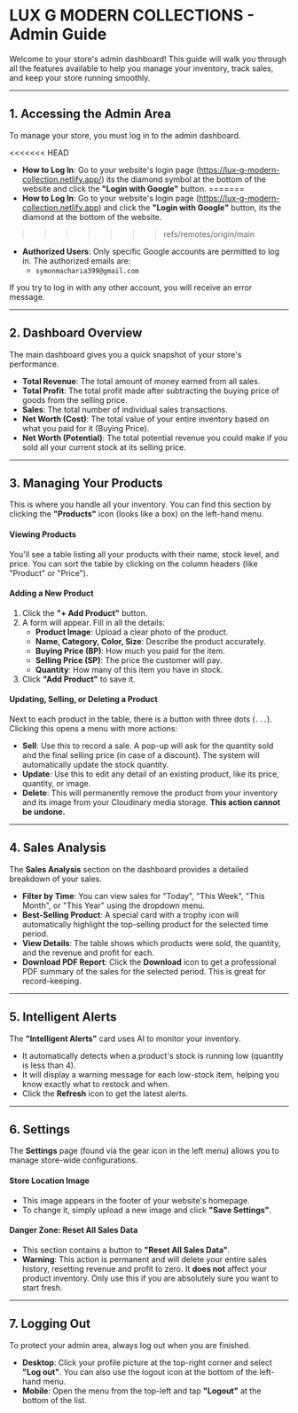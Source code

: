 # LUX G MODERN COLLECTIONS - Admin Guide

Welcome to your store's admin dashboard! This guide will walk you through all the features available to help you manage your inventory, track sales, and keep your store running smoothly.

---

## 1. Accessing the Admin Area

To manage your store, you must log in to the admin dashboard.

<<<<<<< HEAD
-   **How to Log In**: Go to your website's login page (https://lux-g-modern-collection.netlify.app/) its the diamond symbol at the bottom of the website and click the **"Login with Google"** button.
=======
-   **How to Log In**: Go to your website's login page (https://lux-g-modern-collection.netlify.app) and click the **"Login with Google"** button, its the diamond at the bottom of the website.
>>>>>>> refs/remotes/origin/main
-   **Authorized Users**: Only specific Google accounts are permitted to log in. The authorized emails are:
    -   `symonmacharia399@gmail.com`

If you try to log in with any other account, you will receive an error message.

---

## 2. Dashboard Overview

The main dashboard gives you a quick snapshot of your store's performance.

-   **Total Revenue**: The total amount of money earned from all sales.
-   **Total Profit**: The total profit made after subtracting the buying price of goods from the selling price.
-   **Sales**: The total number of individual sales transactions.
-   **Net Worth (Cost)**: The total value of your entire inventory based on what you paid for it (Buying Price).
-   **Net Worth (Potential)**: The total potential revenue you could make if you sold all your current stock at its selling price.

---

## 3. Managing Your Products

This is where you handle all your inventory. You can find this section by clicking the **"Products"** icon (looks like a box) on the left-hand menu.

#### Viewing Products
You'll see a table listing all your products with their name, stock level, and price. You can sort the table by clicking on the column headers (like "Product" or "Price").

#### Adding a New Product
1.  Click the **"+ Add Product"** button.
2.  A form will appear. Fill in all the details:
    -   **Product Image**: Upload a clear photo of the product.
    -   **Name, Category, Color, Size**: Describe the product accurately.
    -   **Buying Price (BP)**: How much you paid for the item.
    -   **Selling Price (SP)**: The price the customer will pay.
    -   **Quantity**: How many of this item you have in stock.
3.  Click **"Add Product"** to save it.

#### Updating, Selling, or Deleting a Product
Next to each product in the table, there is a button with three dots (`...`). Clicking this opens a menu with more actions:

-   **Sell**: Use this to record a sale. A pop-up will ask for the quantity sold and the final selling price (in case of a discount). The system will automatically update the stock quantity.
-   **Update**: Use this to edit any detail of an existing product, like its price, quantity, or image.
-   **Delete**: This will permanently remove the product from your inventory and its image from your Cloudinary media storage. **This action cannot be undone.**

---

## 4. Sales Analysis

The **Sales Analysis** section on the dashboard provides a detailed breakdown of your sales.

-   **Filter by Time**: You can view sales for "Today", "This Week", "This Month", or "This Year" using the dropdown menu.
-   **Best-Selling Product**: A special card with a trophy icon will automatically highlight the top-selling product for the selected time period.
-   **View Details**: The table shows which products were sold, the quantity, and the revenue and profit for each.
-   **Download PDF Report**: Click the **Download** icon to get a professional PDF summary of the sales for the selected period. This is great for record-keeping.

---

## 5. Intelligent Alerts

The **"Intelligent Alerts"** card uses AI to monitor your inventory.

-   It automatically detects when a product's stock is running low (quantity is less than 4).
-   It will display a warning message for each low-stock item, helping you know exactly what to restock and when.
-   Click the **Refresh** icon to get the latest alerts.

---

## 6. Settings

The **Settings** page (found via the gear icon in the left menu) allows you to manage store-wide configurations.

#### Store Location Image
-   This image appears in the footer of your website's homepage.
-   To change it, simply upload a new image and click **"Save Settings"**.

#### Danger Zone: Reset All Sales Data
-   This section contains a button to **"Reset All Sales Data"**.
-   **Warning**: This action is permanent and will delete your entire sales history, resetting revenue and profit to zero. It **does not** affect your product inventory. Only use this if you are absolutely sure you want to start fresh.

---

## 7. Logging Out

To protect your admin area, always log out when you are finished.

-   **Desktop**: Click your profile picture at the top-right corner and select **"Log out"**. You can also use the logout icon at the bottom of the left-hand menu.
-   **Mobile**: Open the menu from the top-left and tap **"Logout"** at the bottom of the list.
